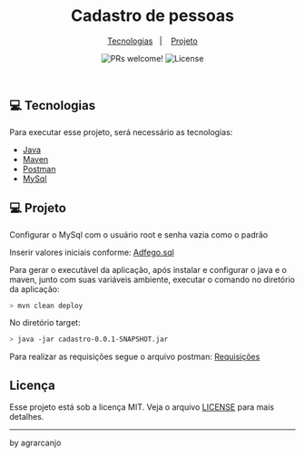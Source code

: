 
<h1 align="center">
    Cadastro de pessoas
</h1>

<p align="center">
  <a href="#-tecnologias">Tecnologias</a>&nbsp;&nbsp;&nbsp;|&nbsp;&nbsp;&nbsp;
  <a href="#-projeto">Projeto</a>
</p>

<p align="center">
 <img src="https://img.shields.io/static/v1?label=PRs&message=welcome&color=15C3D6&labelColor=000000" alt="PRs welcome!" />

  <img alt="License" src="https://img.shields.io/static/v1?label=license&message=MIT&color=15C3D6&labelColor=000000">
</p>

<br>

## 💻  Tecnologias

Para executar esse projeto, será necessário as tecnologias: 

- [Java](https://www.java.com/pt-BR/download/ie_manual.jsp?locale=pt_BR)
- [Maven](https://maven.apache.org/download.cgi)
- [Postman](https://www.postman.com/downloads/)
- [MySql](https://www.mysql.com/downloads/)

## 💻 Projeto

Configurar o MySql com o usuário root e senha vazia como o padrão

Inserir valores iniciais conforme: [Adfego.sql](cadastro/src/main/java/br/org/adfego/cadastro/database/adfego.sql)


Para gerar o executável da aplicação, após instalar e configurar o java e o maven, junto com suas
variáveis ambiente, executar o comando no diretório da aplicação:



```bash
> mvn clean deploy
```

No diretório target:

```bash
> java -jar cadastro-0.0.1-SNAPSHOT.jar
```

Para realizar as requisições segue o arquivo postman: [Requisições](Cadastro.postman_collection.json)

 ## Licença

Esse projeto está sob a licença MIT. Veja o arquivo [LICENSE](LICENSE.md) para mais detalhes.

---

by agrarcanjo 